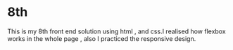 # 8th
 This is my 8th front end solution using html , and css.I realised how flexbox works in the whole page , also I practiced the responsive design.
